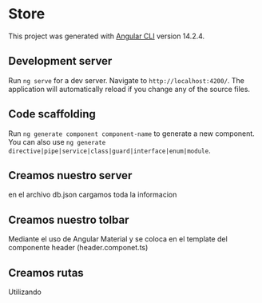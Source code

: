 # Store

This project was generated with [Angular CLI](https://github.com/angular/angular-cli) version 14.2.4.

## Development server

Run `ng serve` for a dev server. Navigate to `http://localhost:4200/`. The application will automatically reload if you change any of the source files.

## Code scaffolding

Run `ng generate component component-name` to generate a new component. You can also use `ng generate directive|pipe|service|class|guard|interface|enum|module`.

## Creamos nuestro server

en el archivo db.json cargamos toda la informacion

## Creamos nuestro tolbar 

Mediante el uso de Angular Material y se coloca en el template del componente header (header.componet.ts)

## Creamos rutas 

Utilizando 